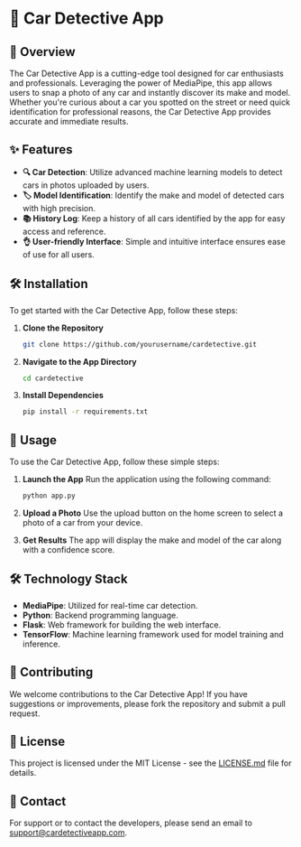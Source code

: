# 🚗 Car Detective App

## 🌟 Overview
The Car Detective App is a cutting-edge tool designed for car enthusiasts and professionals. Leveraging the power of MediaPipe, this app allows users to snap a photo of any car and instantly discover its make and model. Whether you're curious about a car you spotted on the street or need quick identification for professional reasons, the Car Detective App provides accurate and immediate results.

## ✨ Features
- **🔍 Car Detection**: Utilize advanced machine learning models to detect cars in photos uploaded by users.
- **🏷️ Model Identification**: Identify the make and model of detected cars with high precision.
- **📚 History Log**: Keep a history of all cars identified by the app for easy access and reference.
- **👌 User-friendly Interface**: Simple and intuitive interface ensures ease of use for all users.

## 🛠 Installation
To get started with the Car Detective App, follow these steps:

1. **Clone the Repository**
   ```bash
   git clone https://github.com/yourusername/cardetective.git
   ```
2. **Navigate to the App Directory**
   ```bash
   cd cardetective
   ```
3. **Install Dependencies**
   ```bash
   pip install -r requirements.txt
   ```

## 🚀 Usage
To use the Car Detective App, follow these simple steps:

1. **Launch the App**
   Run the application using the following command:
   ```bash
   python app.py
   ```
2. **Upload a Photo**
   Use the upload button on the home screen to select a photo of a car from your device.

3. **Get Results**
   The app will display the make and model of the car along with a confidence score.

## 🛠️ Technology Stack
- **MediaPipe**: Utilized for real-time car detection.
- **Python**: Backend programming language.
- **Flask**: Web framework for building the web interface.
- **TensorFlow**: Machine learning framework used for model training and inference.

## 🤝 Contributing
We welcome contributions to the Car Detective App! If you have suggestions or improvements, please fork the repository and submit a pull request.

## 🔖 License
This project is licensed under the MIT License - see the [LICENSE.md](LICENSE) file for details.

## 📩 Contact
For support or to contact the developers, please send an email to support@cardetectiveapp.com.
